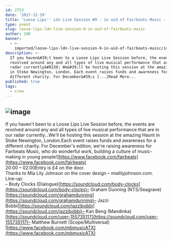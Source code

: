 ```yaml
---
id: 2753
date: '2017-12-19'
title: 'Loose Lips'' Ldn Live Session #9 - in aid of Fairbeats Music - Loose Lips'
type: event
slug: loose-lips-ldn-live-session-9-in-aid-of-fairbeats-music
author: 100
banner:
  - >-
    imported/loose-lips-ldn-live-session-9-in-aid-of-fairbeats-music/image2753.jpeg
description: >-
  If you haven&#39;t been to a Loose Lips Live Session before, the events are
  revolved around any and all types of live musical performance that are in our
  radar currently&#8230; We&#39;ll be hosting this session at the amazing Haunt
  in Stoke Newington, London. Each event raises funds and awareness for a
  different charity. For December&#39;s [...]Read More...
published: true
tags:
  - crew
---
```

![image](../imported/loose-lips-ldn-live-session-9-in-aid-of-fairbeats-music/image2753.jpeg)
---
If you haven't been to a Loose Lips Live Session before, the events are revolved around any and all types of live musical performance that are in our radar currently…We'll be hosting this session at the amazing Haunt in Stoke Newington, London.Each event raises funds and awareness for a different charity. For December's edition, we're raising awareness for Fairbeats Music, who do wonderful work, building a culture of music-making in young people![https://www.facebook.com/fairbeats](https://www.facebook.com/fairbeats)  
20:00 – 02:00Entry is £4 on the door.  
Thanks to Mia Lily Johnson on the cover design – mialilyjohnson.com.  
Line-up:  
– Body Clocks (Dialogue)[https://soundcloud.com/body-clocks](https://soundcloud.com/body-clocks)– Graham Dunning (NTS/Seagrave)[https://soundcloud.com/grahamdunning](https://soundcloud.com/grahamdunning)– Jazzi Bobbi[https://soundcloud.com/jazzibobbi](https://soundcloud.com/jazzibobbi)– Kan Beng (Mandinka)[https://soundcloud.com/user-155735117](https://soundcloud.com/user-155735117)– Matthew Burnett (Scope/Multiversal)[https://www.facebook.com/mbmusicATX](https://www.facebook.com/mbmusicATX)